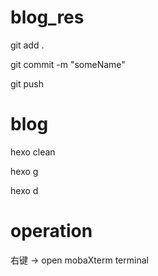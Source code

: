 # blog_res

git add .

git commit -m "someName"

git push

# blog

hexo clean

hexo g

hexo d

# operation

右键 -> open mobaXterm terminal